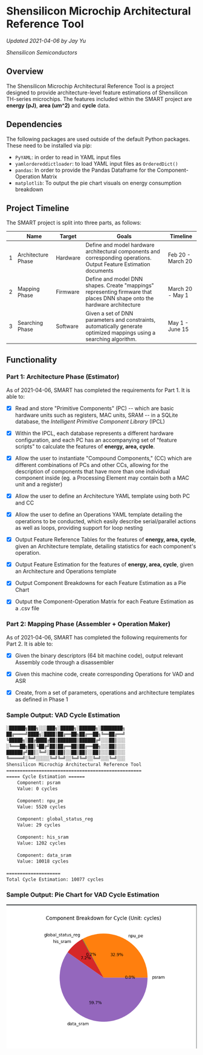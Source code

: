 # Shensilicon Microchip Architectural Reference Tool

*Updated 2021-04-06 by Jay Yu*

*Shensilicon Semiconductors*

## Overview

The Shensilicon Microchip Architectural Reference Tool is a project designed to provide architecture-level feature estimations of Shensilicon TH-series microchips. The features included within the SMART project are **energy (pJ)**, **area (um^2)** and **cycle** data. 

## Dependencies

The following packages are used outside of the default Python packages. These need to be installed via pip:

- `PyYAML`: in order to read in YAML input files
- `yamlordereddictloader`: to load YAML input files as `OrderedDict()`
- `pandas`: In order to provide the Pandas Dataframe for the Component-Operation Matrix
- `matplotlib`: To output the pie chart visuals on energy consumption breakdown

## Project Timeline

The SMART project is split into three parts, as follows:

|      | Name               | Target   | Goals                                                        | Timeline          |
| ---- | ------------------ | -------- | ------------------------------------------------------------ | ----------------- |
| 1    | Architecture Phase | Hardware | Define and model hardware architectural components and corresponding operations. Output Feature Estimation documents | Feb 20 - March 20 |
| 2    | Mapping Phase      | Firmware | Define and model DNN shapes. Create "mappings" representing firmware that places DNN shape onto the hardware architecture | March 20 - May 1  |
| 3    | Searching Phase    | Software | Given a set of DNN parameters and constraints, automatically generate optimized mappings using a searching algorithm. | May 1 - June 15   |

## Functionality

### Part 1:  Architecture  Phase (Estimator)

As of 2021-04-06, SMART has completed the requirements for Part 1. It is able to:

- [x] Read and store "Primitive Components" (PC) -- which are basic hardware units such as registers, MAC units, SRAM --  in a SQLite database, the *Intelligent Primitive Component Library* (IPCL)

- [x] Within the IPCL, each database represents a different hardware configuration, and each PC has an accompanying set of "feature scripts" to calculate the features of **energy, area, cycle**.

- [x] Allow the user to instantiate "Compound Components," (CC) which are different combinations of PCs and other CCs, allowing for the description of components that have more than one individual component inside (eg. a Processing Element may contain both a MAC unit and a register)

- [x] Allow the user to define an Architecture YAML template using both PC and CC

- [x] Allow the user to define an Operations YAML template detailing the operations to be conducted, which easily describe serial/parallel actions as well as loops, providing support for loop nesting

- [x] Output Feature Reference Tables for the features of **energy, area, cycle**, given an Architecture template, detailing statistics for each component's operation.

- [x] Output Feature Estimation for the features of **energy, area, cycle**, given an Architecture and Operations template

- [x] Output Component Breakdowns for each Feature Estimation as a Pie Chart

- [x] Output the Component-Operation Matrix for each Feature Estimation as a .csv file

### Part 2: Mapping Phase (Assembler + Operation Maker)

As of 2021-04-06, SMART has completed the following requirements for Part 2. It is able to:  

- [x] Given the binary descriptors (64 bit machine code), output relevant Assembly code through a disassembler
  
- [x] Given this machine code, create corresponding Operations for VAD and ASR
  
- [x] Create, from a set of parameters, operations and architecture templates as defined in Phase 1

### Sample Output: VAD Cycle Estimation

```
░██████╗███╗░░░███╗░█████╗░██████╗░████████╗
██╔════╝████╗░████║██╔══██╗██╔══██╗╚══██╔══╝
╚█████╗░██╔████╔██║███████║██████╔╝░░░██║░░░
░╚═══██╗██║╚██╔╝██║██╔══██║██╔══██╗░░░██║░░░
██████╔╝██║░╚═╝░██║██║░░██║██║░░██║░░░██║░░░
╚═════╝░╚═╝░░░░░╚═╝╚═╝░░╚═╝╚═╝░░╚═╝░░░╚═╝░░░
Shensilicon Microchip Architectural Reference Tool
==================================================
===== Cycle Estimation ======
	Component: psram
	Value: 0 cycles

	Component: npu_pe
	Value: 5520 cycles

	Component: global_status_reg
	Value: 29 cycles

	Component: his_sram
	Value: 1202 cycles

	Component: data_sram
	Value: 10018 cycles

====================
Total Cycle Estimation: 10077 cycles

```

### Sample Output: Pie Chart for VAD Cycle Estimation

![Image](test/ref-output/vad_cycle_piechart.png)


